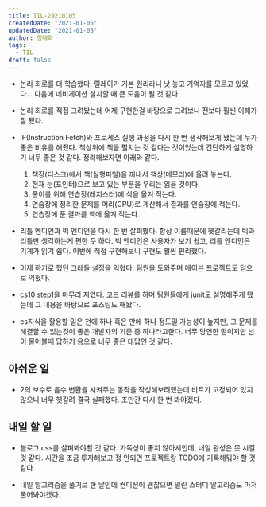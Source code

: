 ```yaml
---
title: TIL-20210105
createdDate: "2021-01-05"
updatedDate: "2021-01-05"
author: 정대화
tags:
  - TIL
draft: false
---
```


- 논리 회로를 더 학습했다. 릴레이가 기본 원리라니 낫 놓고 기억자를 모르고 있었다... 다음에 네비게이션 설치할 때 큰 도움이 될 것 같다.

- 논리 회로를 직접 그려봤는데 어제 구현한걸 바탕으로 그려보니 전보다 훨씬 이해가 잘 됐다.

- IF(Instruction Fetch)와 프로세스 실행 과정을 다시 한 번 생각해보게 됐는데 누가 좋은 비유를 해줬다. 책상위에 책을 펼치는 것 같다는 것이었는데 간단하게 설명하기 너무 좋은 것 같다. 정리해보자면 아래와 같다.

  1. 책장(디스크)에서 책(실행파일)을 꺼내서 책상(메모리)에 올려 놓는다.
  2. 현재 눈(포인터)으로 보고 있는 부분을 우리는 읽을 것이다.
  3. 풀이를 위해 연습장(레지스터)에 식을 옮겨 적는다.
  4. 연습장에 정리한 문제를 머리(CPU)로 계산해서 결과를 연습장에 적는다.
  5. 연습장에 푼 결과를 책에 옮겨 적는다.

- 리틀 엔디언과 빅 엔디언을 다시 한 번 살펴봤다. 항상 이름때문에 헷갈리는데 빅과 리틀만 생각하는게 편한 듯 하다. 빅 엔디언은 사용자가 보기 쉽고, 리틀 엔디언은 기계가 읽기 쉽다. 이번에 직접 구현해보니 구현도 훨씬 편리했다.

- 어제 하기로 했던 그레들 설정을 익혔다. 팀원을 도와주며 메이븐 프로젝트도 덤으로 익혔다.

- cs10 step1을 마무리 지었다. 코드 리뷰를 하며 팀원들에게 junit도 설명해주게 됐는데 그 내용을 바탕으로 포스팅도 해놨다.

- cs지식을 활용할 일은 천에 하나 혹은 만에 하나 정도일 가능성이 높지만, 그 문제를 해결할 수 있는것이 좋은 개발자의 기준 중 하나라고한다. 너무 당연한 말이지만 남이 물어볼때 답하기 용으로 너무 좋은 대답인 것 같다.

## 아쉬운 일

- 2의 보수로 음수 변환을 시켜주는 동작을 작성해보려했는데 비트가 고정되어 있지 않으니 너무 헷갈려 결국 실패했다. 조만간 다시 한 번 봐야겠다.

## 내일 할 일

- 블로그 css를 살펴봐야할 것 같다. 가독성이 좋지 않아서인데, 내일 완성은 못 시킬것 같다. 시간을 조금 투자해보고 정 안되면 프로젝트랑 TODO에 기록해둬야 할 것 같다.

- 내일 알고리즘을 풀기로 한 날인데 컨디션이 괜찮으면 밀린 스터디 알고리즘도 마저 풀어봐야겠다.
